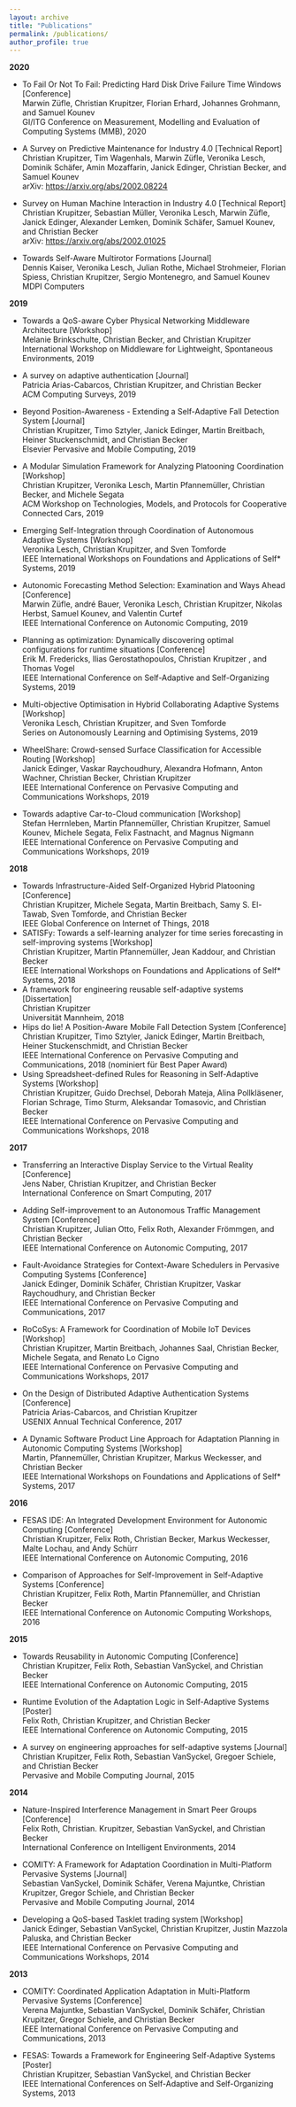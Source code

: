 ```yaml
---
layout: archive
title: "Publications"
permalink: /publications/
author_profile: true
---
```


**2020**
* To Fail Or Not To Fail: Predicting Hard Disk Drive Failure Time Windows [Conference]  
 Marwin Züfle, Christian Krupitzer, Florian Erhard, Johannes Grohmann, and Samuel Kounev  
 GI/ITG Conference on Measurement, Modelling and Evaluation of Computing Systems (MMB), 2020
 
* A Survey on Predictive Maintenance for Industry 4.0 [Technical Report]
 Christian Krupitzer, Tim Wagenhals, Marwin Züfle, Veronika Lesch, Dominik Schäfer, Amin Mozaffarin, Janick Edinger, Christian Becker, and Samuel Kounev  
 arXiv: https://arxiv.org/abs/2002.08224
 
* Survey on Human Machine Interaction in Industry 4.0 [Technical Report]   
 Christian Krupitzer, Sebastian Müller, Veronika Lesch, Marwin Züfle, Janick Edinger, Alexander Lemken, Dominik Schäfer, Samuel Kounev, and Christian Becker   
 arXiv: https://arxiv.org/abs/2002.01025
 
* Towards Self-Aware Multirotor Formations [Journal]   
                	Dennis Kaiser, Veronika Lesch, Julian Rothe, Michael Strohmeier, Florian Spiess, Christian Krupitzer, Sergio Montenegro, and Samuel Kounev   
                	MDPI Computers  

**2019**
					
* Towards a QoS-aware Cyber Physical Networking Middleware Architecture [Workshop]    
				Melanie Brinkschulte, Christian Becker, and Christian Krupitzer   
				International Workshop on Middleware for Lightweight, Spontaneous Environments, 2019   
* A survey on adaptive authentication [Journal]   
                Patricia Arias-Cabarcos, Christian Krupitzer, and Christian Becker   
                ACM Computing Surveys, 2019   
* Beyond Position-Awareness - Extending a Self-Adaptive Fall Detection System [Journal]   
                Christian Krupitzer, Timo Sztyler, Janick Edinger, Martin Breitbach, Heiner Stuckenschmidt, and Christian Becker   
                Elsevier Pervasive and Mobile Computing, 2019   
* A Modular Simulation Framework for Analyzing Platooning Coordination [Workshop]   
			    Christian Krupitzer, Veronika Lesch, Martin Pfannemüller, Christian Becker, and Michele Segata   
			    ACM Workshop on Technologies, Models, and Protocols for Cooperative Connected Cars, 2019   
* Emerging Self-Integration through Coordination of Autonomous Adaptive Systems [Workshop]   
		        Veronika Lesch, Christian Krupitzer, and Sven Tomforde   
                IEEE International Workshops on Foundations and Applications of Self* Systems, 2019   
* Autonomic Forecasting Method Selection: Examination and Ways Ahead [Conference]   
                Marwin Züfle, andré Bauer, Veronika Lesch, Christian Krupitzer, Nikolas Herbst, Samuel Kounev, and Valentin Curtef   
                IEEE International Conference on Autonomic Computing, 2019   

* Planning as optimization: Dynamically discovering optimal configurations for runtime situations [Conference]   
                Erik M. Fredericks, Ilias Gerostathopoulos, Christian Krupitzer , and Thomas Vogel    
                IEEE International Conference on Self-Adaptive and Self-Organizing Systems, 2019   

* Multi-objective Optimisation in Hybrid Collaborating Adaptive Systems [Workshop]   
			    Veronika Lesch, Christian Krupitzer, and Sven Tomforde    
                Series on Autonomously Learning and Optimising Systems, 2019   

* WheelShare: Crowd-sensed Surface Classification for Accessible Routing [Workshop]   
                Janick Edinger, Vaskar Raychoudhury, Alexandra Hofmann, Anton Wachner, Christian Becker, Christian Krupitzer   
                IEEE International Conference on Pervasive Computing and Communications Workshops, 2019   
       
* Towards adaptive Car-to-Cloud communication [Workshop]   
			    Stefan Herrnleben, Martin Pfannemüller, Christian Krupitzer, Samuel Kounev, Michele Segata, Felix Fastnacht, and Magnus Nigmann   
			    IEEE International Conference on Pervasive Computing and Communications Workshops, 2019   
				
**2018**

* Towards Infrastructure-Aided Self-Organized Hybrid Platooning [Conference]   
                Christian Krupitzer, Michele Segata, Martin Breitbach, Samy S. El-Tawab, Sven Tomforde, and Christian Becker   
                IEEE Global Conference on Internet of Things, 2018   
* SATISFy: Towards a self-learning analyzer for time series forecasting in self-improving systems [Workshop]   
                Christian Krupitzer, Martin Pfannemüller, Jean Kaddour, and Christian Becker   
                IEEE International Workshops on Foundations and Applications of Self* Systems, 2018   
* A framework for engineering reusable self-adaptive systems [Dissertation]   
                Christian Krupitzer   
                Universität Mannheim, 2018   
* Hips do lie! A Position-Aware Mobile Fall Detection System [Conference]   
                Christian Krupitzer, Timo Sztyler, Janick Edinger, Martin Breitbach, Heiner Stuckenschmidt, and Christian Becker   
                IEEE International Conference on Pervasive Computing and Communications, 2018 (nominiert für Best Paper Award)   
* Using Spreadsheet-defined Rules for Reasoning in Self-Adaptive Systems [Workshop]   
			    Christian Krupitzer, Guido Drechsel, Deborah Mateja, Alina Pollkläsener, Florian Schrage, Timo Sturm, Aleksandar Tomasovic, and Christian Becker   
			    IEEE International Conference on Pervasive Computing and Communications Workshops, 2018   
				
**2017**

* Transferring an Interactive Display Service to the Virtual Reality [Conference]   
	            Jens Naber, Christian Krupitzer, and Christian Becker   
	            International Conference on Smart Computing, 2017   
* Adding Self-improvement to an Autonomous Traffic Management System [Conference]   
                Christian Krupitzer, Julian Otto, Felix Roth, Alexander Frömmgen, and Christian Becker   
                IEEE International Conference on Autonomic Computing, 2017   

* Fault-Avoidance Strategies for Context-Aware Schedulers in Pervasive Computing Systems [Conference]   
                Janick Edinger, Dominik Schäfer, Christian Krupitzer, Vaskar Raychoudhury, and Christian Becker   
                IEEE International Conference on Pervasive Computing and Communications, 2017   

* RoCoSys: A Framework for Coordination of Mobile IoT Devices [Workshop]   
                Christian Krupitzer, Martin Breitbach, Johannes Saal, Christian Becker, Michele Segata, and Renato Lo Cigno   
                IEEE International Conference on Pervasive Computing and Communications Workshops, 2017   

* On the Design of Distributed Adaptive Authentication Systems [Conference]   
                Patricia Arias-Cabarcos, and Christian Krupitzer   
                USENIX Annual Technical Conference, 2017   

* A Dynamic Software Product Line Approach for Adaptation Planning in Autonomic Computing Systems [Workshop]   
                Martin, Pfannemüller, Christian Krupitzer, Markus Weckesser, and Christian Becker   
                IEEE International Workshops on Foundations and Applications of Self* Systems, 2017    

**2016**

* FESAS IDE: An Integrated Development Environment for Autonomic Computing [Conference]    
                Christian Krupitzer, Felix Roth, Christian Becker, Markus Weckesser, Malte Lochau, and Andy Schürr   
                IEEE International Conference on Autonomic Computing, 2016   
      
* Comparison of Approaches for Self-Improvement in Self-Adaptive Systems [Conference]   
                Christian Krupitzer, Felix Roth, Martin Pfannemüller, and Christian Becker   
                IEEE International Conference on Autonomic Computing Workshops, 2016   

**2015**

* Towards Reusability in Autonomic Computing [Conference]    
                Christian Krupitzer, Felix Roth, Sebastian VanSyckel, and Christian Becker   
                IEEE International Conference on Autonomic Computing, 2015   

* Runtime Evolution of the Adaptation Logic in Self-Adaptive Systems [Poster]   
                Felix Roth, Christian Krupitzer, and Christian Becker   
                IEEE International Conference on Autonomic Computing, 2015   

* A survey on engineering approaches for self-adaptive systems [Journal]   
                Christian Krupitzer, Felix Roth, Sebastian VanSyckel, Gregoer Schiele, and Christian Becker   
                Pervasive and Mobile Computing Journal, 2015   

**2014**

* Nature-Inspired Interference Management in Smart Peer Groups [Conference]   
                Felix Roth, Christian. Krupitzer, Sebastian VanSyckel, and Christian Becker   
                International Conference on Intelligent Environments, 2014   

* COMITY: A Framework for Adaptation Coordination in Multi-Platform Pervasive Systems [Journal]   
                Sebastian VanSyckel, Dominik Schäfer, Verena Majuntke, Christian Krupitzer, Gregor Schiele, and Christian Becker   
                Pervasive and Mobile Computing Journal, 2014   

* Developing a QoS-based Tasklet trading system [Workshop]   
                Janick Edinger, Sebastian VanSyckel, Christian Krupitzer, Justin Mazzola Paluska, and Christian Becker   
                IEEE International Conference on Pervasive Computing and Communications Workshops, 2014   

**2013**

* COMITY: Coordinated Application Adaptation in Multi-Platform Pervasive Systems [Conference]   
                Verena Majuntke, Sebastian VanSyckel, Dominik Schäfer, Christian Krupitzer, Gregor Schiele, and Christian Becker   
                IEEE International Conference on Pervasive Computing and Communications, 2013   

* FESAS: Towards a Framework for Engineering Self-Adaptive Systems [Poster]   
                Christian Krupitzer, Sebastian VanSyckel, and Christian Becker    
                IEEE International Conferences on Self-Adaptive and Self-Organizing Systems, 2013




